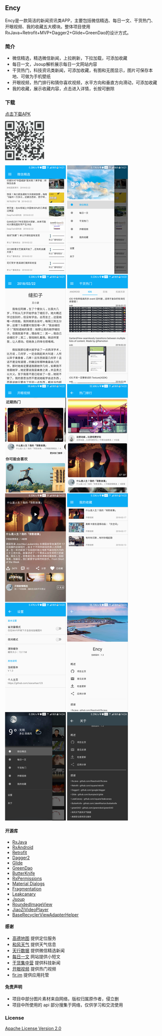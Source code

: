 ## Ency ##
Ency是一款简洁的新闻资讯类APP，主要包括微信精选、每日一文、干货热门、开眼视频、我的收藏五大模块。整体项目使用RxJava+Retrofit+MVP+Dagger2+Glide+GreenDao的设计方式。

### 简介
- 微信精选，精选微信新闻，上拉刷新，下拉加载，可添加收藏
- 每日一文，Jsoup解析展示每日一文网站内容
- 干货热门，科技资讯类新闻，可添加收藏，有图和无图显示，图片可保存本地、可做为手机壁纸
- 开眼视频，热门排行和猜你喜欢视频，水平方向和垂直方向滑动，可添加收藏
- 我的收藏，展示收藏内容，点击进入详情，长按可删除

### 下载
[点击下载APK](https://fir.im/Ency) 

![二维码][13]

![01][01]      ![02][02]      ![03][03]      ![04][04]
![05][05]      ![06][06]      ![07][07]      ![08][08]
![09][09]      ![10][10]      ![11][11]      ![12][12]

#### 开源库
- [RxJava](https://github.com/ReactiveX/RxJava)
- [RxAndroid](https://github.com/ReactiveX/RxAndroid)
- [Retrofit](https://github.com/square/retrofit)
- [Dagger2](https://github.com/google/dagger)
- [Glide](https://github.com/bumptech/glide)
- [GreenDao](https://github.com/greenrobot/greenDAO)
- [ButterKnife](https://github.com/JakeWharton/butterknife)
- [RxPermissions](https://github.com/tbruyelle/RxPermissions)
- [Material Dialogs](https://github.com/afollestad/material-dialogs)
- [Fragmentation](https://github.com/YoKeyword/Fragmentation)
- [Leakcanary](https://github.com/square/leakcanary)
- [Jsoup](https://github.com/jhy/jsoup)
- [RoundedImageView](https://github.com/vinc3m1/RoundedImageView)
- [JiaoZiVideoPlayer](https://github.com/lipangit/JiaoZiVideoPlayer)
- [BaseRecyclerViewAdapterHelper](https://github.com/CymChad/BaseRecyclerViewAdapterHelper)

#### 感谢
- [高德地图](http://lbs.amap.com/api/android-location-sdk/locationsummary/) 提供定位服务
- [和风天气](https://www.heweather.com/products/weather-api) 提供天气信息
- [天行数据](https://www.tianapi.com/#wxnew) 提供微信精选新闻
- [每日一文](https://meiriyiwen.com/) 网站提供小短文
- [干货集中营](http://gank.io) 提供科技新闻
- [开眼视频](http://www.kaiyanapp.com/) 提供热门视频
- [fir.im](https://fir.im/) 提供应用托管

#### 免责声明
- 项目中部分图片素材来自网络，版权归属原作者，侵立删
- 项目中所使用的 api 部分搜集于网络，仅供学习和交流使用

### License ###
[Apache License
Version 2.0](https://github.com/xiarunhao123/Ency/blob/master/LICENSE)


[01]: /screenshot/Screenshot_01.png
[02]: /screenshot/Screenshot_02.png
[03]: /screenshot/Screenshot_03.png
[04]: /screenshot/Screenshot_04.png
[05]: /screenshot/Screenshot_05.png
[06]: /screenshot/Screenshot_06.png
[07]: /screenshot/Screenshot_07.png
[08]: /screenshot/Screenshot_08.png
[09]: /screenshot/Screenshot_09.png
[10]: /screenshot/Screenshot_10.png
[11]: /screenshot/Screenshot_11.png
[12]: /screenshot/Screenshot_12.png
[13]: QRCode.png